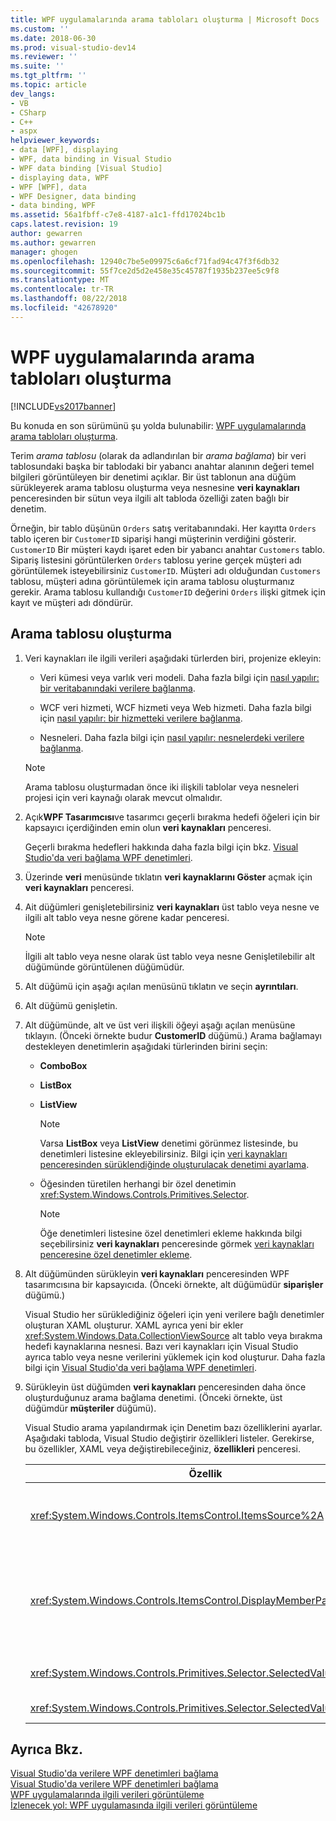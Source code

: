 ```yaml
---
title: WPF uygulamalarında arama tabloları oluşturma | Microsoft Docs
ms.custom: ''
ms.date: 2018-06-30
ms.prod: visual-studio-dev14
ms.reviewer: ''
ms.suite: ''
ms.tgt_pltfrm: ''
ms.topic: article
dev_langs:
- VB
- CSharp
- C++
- aspx
helpviewer_keywords:
- data [WPF], displaying
- WPF, data binding in Visual Studio
- WPF data binding [Visual Studio]
- displaying data, WPF
- WPF [WPF], data
- WPF Designer, data binding
- data binding, WPF
ms.assetid: 56a1fbff-c7e8-4187-a1c1-ffd17024bc1b
caps.latest.revision: 19
author: gewarren
ms.author: gewarren
manager: ghogen
ms.openlocfilehash: 12940c7be5e09975c6a6cf71fad94c47f3f6db32
ms.sourcegitcommit: 55f7ce2d5d2e458e35c45787f1935b237ee5c9f8
ms.translationtype: MT
ms.contentlocale: tr-TR
ms.lasthandoff: 08/22/2018
ms.locfileid: "42678920"
---
```

# <a name="create-lookup-tables-in-wpf-applications"></a>WPF uygulamalarında arama tabloları oluşturma
[!INCLUDE[vs2017banner](../includes/vs2017banner.md)]

Bu konuda en son sürümünü şu yolda bulunabilir: [WPF uygulamalarında arama tabloları oluşturma](https://docs.microsoft.com/visualstudio/data-tools/create-lookup-tables-in-wpf-applications).  
  
  
Terim *arama tablosu* (olarak da adlandırılan bir *arama bağlama*) bir veri tablosundaki başka bir tablodaki bir yabancı anahtar alanının değeri temel bilgileri görüntüleyen bir denetimi açıklar. Bir üst tablonun ana düğüm sürükleyerek arama tablosu oluşturma veya nesnesine **veri kaynakları** penceresinden bir sütun veya ilgili alt tabloda özelliği zaten bağlı bir denetim.  
  
 Örneğin, bir tablo düşünün `Orders` satış veritabanındaki. Her kayıtta `Orders` tablo içeren bir `CustomerID` siparişi hangi müşterinin verdiğini gösterir. `CustomerID` Bir müşteri kaydı işaret eden bir yabancı anahtar `Customers` tablo. Sipariş listesini görüntülerken `Orders` tablosu yerine gerçek müşteri adı görüntülemek isteyebilirsiniz `CustomerID`. Müşteri adı olduğundan `Customers` tablosu, müşteri adına görüntülemek için arama tablosu oluşturmanız gerekir. Arama tablosu kullandığı `CustomerID` değerini `Orders` ilişki gitmek için kayıt ve müşteri adı döndürür.  
  
## <a name="to-create-a-lookup-table"></a>Arama tablosu oluşturma  
  
1.  Veri kaynakları ile ilgili verileri aşağıdaki türlerden biri, projenize ekleyin:  
  
    -   Veri kümesi veya varlık veri modeli. Daha fazla bilgi için [nasıl yapılır: bir veritabanındaki verilere bağlanma](../data-tools/how-to-connect-to-data-in-a-database.md).  
  
    -   WCF veri hizmeti, WCF hizmeti veya Web hizmeti. Daha fazla bilgi için [nasıl yapılır: bir hizmetteki verilere bağlanma](../data-tools/how-to-connect-to-data-in-a-service.md).  
  
    -   Nesneleri. Daha fazla bilgi için [nasıl yapılır: nesnelerdeki verilere bağlanma](http://msdn.microsoft.com/library/862fd351-0f4d-4220-9743-6103b87dc24b).  
  
    > [!NOTE]
    >  Arama tablosu oluşturmadan önce iki ilişkili tablolar veya nesneleri projesi için veri kaynağı olarak mevcut olmalıdır.  
  
2.  Açık**WPF Tasarımcısı**ve tasarımcı geçerli bırakma hedefi öğeleri için bir kapsayıcı içerdiğinden emin olun **veri kaynakları** penceresi.  
  
     Geçerli bırakma hedefleri hakkında daha fazla bilgi için bkz. [Visual Studio'da veri bağlama WPF denetimleri](../data-tools/bind-wpf-controls-to-data-in-visual-studio1.md).  
  
3.  Üzerinde **veri** menüsünde tıklatın **veri kaynaklarını Göster** açmak için **veri kaynakları** penceresi.  
  
4.  Ait düğümleri genişletebilirsiniz **veri kaynakları** üst tablo veya nesne ve ilgili alt tablo veya nesne görene kadar penceresi.  
  
    > [!NOTE]
    >  İlgili alt tablo veya nesne olarak üst tablo veya nesne Genişletilebilir alt düğümünde görüntülenen düğümüdür.  
  
5.  Alt düğümü için aşağı açılan menüsünü tıklatın ve seçin **ayrıntıları**.  
  
6.  Alt düğümü genişletin.  
  
7.  Alt düğümünde, alt ve üst veri ilişkili öğeyi aşağı açılan menüsüne tıklayın. (Önceki örnekte budur **CustomerID** düğümü.) Arama bağlamayı destekleyen denetimlerin aşağıdaki türlerinden birini seçin:  
  
    -   **ComboBox**  
  
    -   **ListBox**  
  
    -   **ListView**  
  
        > [!NOTE]
        >  Varsa **ListBox** veya **ListView** denetimi görünmez listesinde, bu denetimleri listesine ekleyebilirsiniz. Bilgi için [veri kaynakları penceresinden sürüklendiğinde oluşturulacak denetimi ayarlama](../data-tools/set-the-control-to-be-created-when-dragging-from-the-data-sources-window.md).  
  
    -   Öğesinden türetilen herhangi bir özel denetimin <xref:System.Windows.Controls.Primitives.Selector>.  
  
        > [!NOTE]
        >  Öğe denetimleri listesine özel denetimleri ekleme hakkında bilgi seçebilirsiniz **veri kaynakları** penceresinde görmek [veri kaynakları penceresine özel denetimler ekleme](../data-tools/add-custom-controls-to-the-data-sources-window.md).  
  
8.  Alt düğümünden sürükleyin **veri kaynakları** penceresinden WPF tasarımcısına bir kapsayıcıda. (Önceki örnekte, alt düğümüdür **siparişler** düğümü.)  
  
     Visual Studio her sürüklediğiniz öğeleri için yeni verilere bağlı denetimler oluşturan XAML oluşturur. XAML ayrıca yeni bir ekler <xref:System.Windows.Data.CollectionViewSource> alt tablo veya bırakma hedefi kaynaklarına nesnesi. Bazı veri kaynakları için Visual Studio ayrıca tablo veya nesne verilerini yüklemek için kod oluşturur. Daha fazla bilgi için [Visual Studio'da veri bağlama WPF denetimleri](../data-tools/bind-wpf-controls-to-data-in-visual-studio1.md).  
  
9. Sürükleyin üst düğümden **veri kaynakları** penceresinden daha önce oluşturduğunuz arama bağlama denetimi. (Önceki örnekte, üst düğümdür **müşteriler** düğümü).  
  
     Visual Studio arama yapılandırmak için Denetim bazı özelliklerini ayarlar. Aşağıdaki tabloda, Visual Studio değiştirir özellikleri listeler. Gerekirse, bu özellikler, XAML veya değiştirebileceğiniz, **özellikleri** penceresi.  
  
    |Özellik|Ayar açıklaması|  
    |--------------|----------------------------|  
    |<xref:System.Windows.Controls.ItemsControl.ItemsSource%2A>|Bu özellik, koleksiyon veya denetimde görüntülenen verileri almak için kullanılan bağlama belirtir. Visual Studio bu özelliği ayarlar <xref:System.Windows.Data.CollectionViewSource> denetime sürüklediğiniz üst veriler için.|  
    |<xref:System.Windows.Controls.ItemsControl.DisplayMemberPath%2A>|Bu özellik, veri öğesi denetiminde görüntülenen yolunu belirtir. Visual Studio bu özellik bir dize veri türü olan birincil anahtar sonra ilk sütuna veya üst veri özelliğini ayarlar.<br /><br /> Farklı bir sütun veya özellik üst verileri görüntülemek istiyorsanız, bu özellik için farklı bir özellik yolunu değiştirin.|  
    |<xref:System.Windows.Controls.Primitives.Selector.SelectedValue%2A>|Visual Studio bu özellik sütun veya alt verilerin tasarımcıya sürüklediğiniz özelliği bağlar. Üst verileri için yabancı anahtarı budur.|  
    |<xref:System.Windows.Controls.Primitives.Selector.SelectedValuePath%2A>|Visual Studio bu özellik sütunu yolunu veya üst veri yabancı anahtar alt veri özelliğini ayarlar.|  
  
## <a name="see-also"></a>Ayrıca Bkz.  
 [Visual Studio'da verilere WPF denetimleri bağlama](../data-tools/bind-wpf-controls-to-data-in-visual-studio1.md)   
 [Visual Studio'da verilere WPF denetimleri bağlama](../data-tools/bind-wpf-controls-to-data-in-visual-studio2.md)   
 [WPF uygulamalarında ilgili verileri görüntüleme](../data-tools/display-related-data-in-wpf-applications.md)   
 [İzlenecek yol: WPF uygulamasında ilgili verileri görüntüleme](../data-tools/walkthrough-displaying-related-data-in-a-wpf-application.md)

